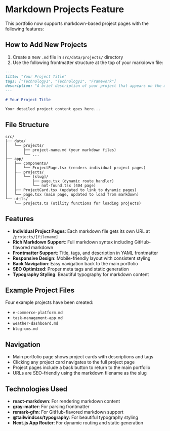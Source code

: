# Markdown Projects Feature

This portfolio now supports markdown-based project pages with the following features:

## How to Add New Projects

1. Create a new `.md` file in `src/data/projects/` directory
2. Use the following frontmatter structure at the top of your markdown file:

```markdown
---
title: "Your Project Title"
tags: ["Technology1", "Technology2", "Framework"]
description: "A brief description of your project that appears on the main page"
---

# Your Project Title

Your detailed project content goes here...
```

## File Structure

```
src/
├── data/
│   └── projects/
│       ├── project-name.md (your markdown files)
│       └── ...
├── app/
│   ├── components/
│   │   └── ProjectPage.tsx (renders individual project pages)
│   ├── projects/
│   │   └── [slug]/
│   │       ├── page.tsx (dynamic route handler)
│   │       └── not-found.tsx (404 page)
│   ├── ProjectCard.tsx (updated to link to dynamic pages)
│   └── page.tsx (main page, updated to load from markdown)
└── utils/
    └── projects.ts (utility functions for loading projects)
```

## Features

- **Individual Project Pages**: Each markdown file gets its own URL at `/projects/[filename]`
- **Rich Markdown Support**: Full markdown syntax including GitHub-flavored markdown
- **Frontmatter Support**: Title, tags, and description in YAML frontmatter
- **Responsive Design**: Mobile-friendly layout with consistent styling
- **Back Navigation**: Easy navigation back to the main portfolio
- **SEO Optimized**: Proper meta tags and static generation
- **Typography Styling**: Beautiful typography for markdown content

## Example Project Files

Four example projects have been created:
- `e-commerce-platform.md`
- `task-management-app.md` 
- `weather-dashboard.md`
- `blog-cms.md`

## Navigation

- Main portfolio page shows project cards with descriptions and tags
- Clicking any project card navigates to the full project page
- Project pages include a back button to return to the main portfolio
- URLs are SEO-friendly using the markdown filename as the slug

## Technologies Used

- **react-markdown**: For rendering markdown content
- **gray-matter**: For parsing frontmatter
- **remark-gfm**: For GitHub-flavored markdown support
- **@tailwindcss/typography**: For beautiful typography styling
- **Next.js App Router**: For dynamic routing and static generation
